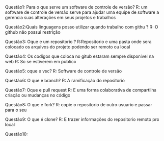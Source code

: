 Questão1: Para o que serve um software de controle de versão?
R: um software de controle de versão serve para ajudar uma equipe de software a 
gerencia suas alterações em seus projetos e trabalhos 

Questão2:Quais linguagens posso utilizar quando trabalho com githu ?
R: O github não possui restrição 


Questão3: Oque e um repositorio ?
R:Repositorio e uma pasta onde sera colocado os arquivos do projeto podendo ser remoto ou local 


Questão4: Os codigos que coloca no gitub estaram sempre disponivel na web
R: So se estiverem em publico 


Questão5: oque e vsc?
R: Software de controle de versão 


Questão6: O que e branch?
R: A ramificação do repositorio


Questão7: Oque e pull request
R: E uma forma colaborativa de compartilha criação ou mudanças no código 



Questão8: O que e fork?
R: copie o repositorio de outro usuario e passar para o seu   



Questão9: O que é clone?
R: E trazer informações do repositorio remoto pro local


Questão10: